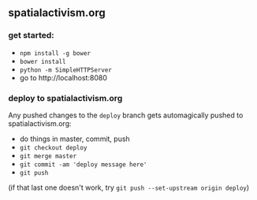 ## spatialactivism.org

### get started:

- `npm install -g bower`
- `bower install`
- `python -m SimpleHTTPServer`
- go to http://localhost:8080

### deploy to spatialactivism.org

Any pushed changes to the `deploy` branch gets automagically pushed to spatialactivism.org:

- do things in master, commit, push
- `git checkout deploy`
- `git merge master`
- `git commit -am 'deploy message here'`
- `git push`

(if that last one doesn't work, try `git push --set-upstream origin deploy`)
